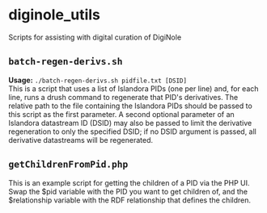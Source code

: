 # diginole_utils
Scripts for assisting with digital curation of DigiNole

## `batch-regen-derivs.sh`
**Usage:** `./batch-regen-derivs.sh pidfile.txt [DSID]`   
This is a script that uses a list of Islandora PIDs (one per line) and, for each line, runs a drush command to regenerate that PID's derivatives. The relative path to the file containing the Islandora PIDs should be passed to this script as the first parameter. A second optional parameter of an Islandora datastream ID (DSID) may also be passed to limit the derivative regeneration to only the specified DSID; if no DSID argument is passed, all derivative datastreams will be regenerated.

## `getChildrenFromPid.php`
This is an example script for getting the children of a PID via the PHP UI. Swap the $pid variable with the PID you want to get children of, and the $relationship variable with the RDF relationship that defines the children.
